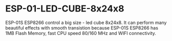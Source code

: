 # ESP-01-LED-CUBE-8x24x8

ESP-01S ESP8266 control a big size - led cube 8x24x8. It can perform many beautiful effects with smooth transistion because ESP-01S ESP8266 has 1MB Flash Memory, fast CPU speed 80/160 MHz and WIFI connectivity.
